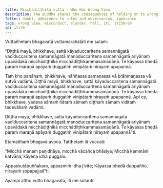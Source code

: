 ```yaml
---
title: Micchādiṭṭhika sutta - Who Has Wrong View
description: The Buddha shares the consequences of holding on to wrong views and acting upon them based on his direct knowledge.
fetter: doubt, adherence to rules and observances, ignorance
tags: wrong view, misconduct, slander, hell, iti, iti50-99
id: iti70
---
```


Vuttañhetaṁ bhagavatā vuttamarahatāti me sutaṁ:

“Diṭṭhā mayā, bhikkhave, sattā kāyaduccaritena samannāgatā vacīduccaritena samannāgatā manoduccaritena samannāgatā ariyānaṁ upavādakā micchādiṭṭhikā micchādiṭṭhikammasamādānā. Te kāyassa bhedā paraṁ maraṇā apāyaṁ duggatiṁ vinipātaṁ nirayaṁ upapannā.

Taṁ kho panāhaṁ, bhikkhave, nāññassa samaṇassa vā brāhmaṇassa vā sutvā vadāmi. Diṭṭhā mayā, bhikkhave, sattā kāyaduccaritena samannāgatā vacīduccaritena samannāgatā manoduccaritena samannāgatā ariyānaṁ upavādakā micchādiṭṭhikā micchādiṭṭhikammasamādānā. Te kāyassa bhedā paraṁ maraṇā apāyaṁ duggatiṁ vinipātaṁ nirayaṁ upapannā. Api ca, bhikkhave, yadeva sāmaṁ ñātaṁ sāmaṁ diṭṭhaṁ sāmaṁ viditaṁ tadevāhaṁ vadāmi.

Diṭṭhā mayā, bhikkhave, sattā kāyaduccaritena samannāgatā vacīduccaritena samannāgatā manoduccaritena samannāgatā ariyānaṁ upavādakā micchādiṭṭhikā micchādiṭṭhikammasamādānā. Te kāyassa bhedā paraṁ maraṇā apāyaṁ duggatiṁ vinipātaṁ nirayaṁ upapannā”ti.

Etamatthaṁ bhagavā avoca. Tatthetaṁ iti vuccati:

“Micchā manaṁ paṇidhāya,
micchā vācañca bhāsiya;
Micchā kammāni katvāna,
kāyena idha puggalo.

Appassutāpuññakaro,
appasmiṁ idha jīvite;
Kāyassa bhedā duppañño,
nirayaṁ sopapajjatī”ti.

Ayampi attho vutto bhagavatā, iti me sutanti.